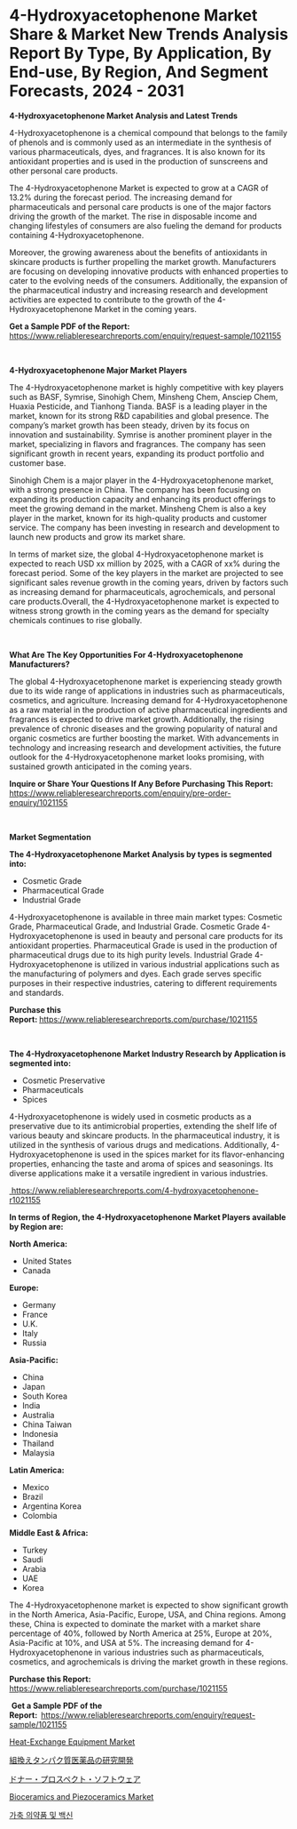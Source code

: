 <p><h1>4-Hydroxyacetophenone Market Share & Market New Trends Analysis Report By Type, By Application, By End-use, By Region, And Segment Forecasts, 2024 - 2031</h1></p><p><strong>4-Hydroxyacetophenone Market Analysis and Latest Trends</strong></p>
<p><p>4-Hydroxyacetophenone is a chemical compound that belongs to the family of phenols and is commonly used as an intermediate in the synthesis of various pharmaceuticals, dyes, and fragrances. It is also known for its antioxidant properties and is used in the production of sunscreens and other personal care products.</p><p>The 4-Hydroxyacetophenone Market is expected to grow at a CAGR of 13.2% during the forecast period. The increasing demand for pharmaceuticals and personal care products is one of the major factors driving the growth of the market. The rise in disposable income and changing lifestyles of consumers are also fueling the demand for products containing 4-Hydroxyacetophenone.</p><p>Moreover, the growing awareness about the benefits of antioxidants in skincare products is further propelling the market growth. Manufacturers are focusing on developing innovative products with enhanced properties to cater to the evolving needs of the consumers. Additionally, the expansion of the pharmaceutical industry and increasing research and development activities are expected to contribute to the growth of the 4-Hydroxyacetophenone Market in the coming years.</p></p>
<p><strong>Get a Sample PDF of the Report:&nbsp;</strong> <a href="https://www.reliableresearchreports.com/enquiry/request-sample/1021155">https://www.reliableresearchreports.com/enquiry/request-sample/1021155</a></p>
<p>&nbsp;</p>
<p><strong>4-Hydroxyacetophenone Major Market Players</strong></p>
<p><p>The 4-Hydroxyacetophenone market is highly competitive with key players such as BASF, Symrise, Sinohigh Chem, Minsheng Chem, Ansciep Chem, Huaxia Pesticide, and Tianhong Tianda. BASF is a leading player in the market, known for its strong R&D capabilities and global presence. The company’s market growth has been steady, driven by its focus on innovation and sustainability. Symrise is another prominent player in the market, specializing in flavors and fragrances. The company has seen significant growth in recent years, expanding its product portfolio and customer base.</p><p>Sinohigh Chem is a major player in the 4-Hydroxyacetophenone market, with a strong presence in China. The company has been focusing on expanding its production capacity and enhancing its product offerings to meet the growing demand in the market. Minsheng Chem is also a key player in the market, known for its high-quality products and customer service. The company has been investing in research and development to launch new products and grow its market share.</p><p>In terms of market size, the global 4-Hydroxyacetophenone market is expected to reach USD xx million by 2025, with a CAGR of xx% during the forecast period. Some of the key players in the market are projected to see significant sales revenue growth in the coming years, driven by factors such as increasing demand for pharmaceuticals, agrochemicals, and personal care products.Overall, the 4-Hydroxyacetophenone market is expected to witness strong growth in the coming years as the demand for specialty chemicals continues to rise globally.</p></p>
<p>&nbsp;</p>
<p><strong>What Are The Key Opportunities For 4-Hydroxyacetophenone Manufacturers?</strong></p>
<p><p>The global 4-Hydroxyacetophenone market is experiencing steady growth due to its wide range of applications in industries such as pharmaceuticals, cosmetics, and agriculture. Increasing demand for 4-Hydroxyacetophenone as a raw material in the production of active pharmaceutical ingredients and fragrances is expected to drive market growth. Additionally, the rising prevalence of chronic diseases and the growing popularity of natural and organic cosmetics are further boosting the market. With advancements in technology and increasing research and development activities, the future outlook for the 4-Hydroxyacetophenone market looks promising, with sustained growth anticipated in the coming years.</p></p>
<p><strong>Inquire or Share Your Questions If Any Before Purchasing This Report:</strong> <a href="https://www.reliableresearchreports.com/enquiry/pre-order-enquiry/1021155">https://www.reliableresearchreports.com/enquiry/pre-order-enquiry/1021155</a></p>
<p>&nbsp;</p>
<p><strong>Market Segmentation</strong></p>
<p><strong>The 4-Hydroxyacetophenone Market Analysis by types is segmented into:</strong></p>
<p><ul><li>Cosmetic Grade</li><li>Pharmaceutical Grade</li><li>Industrial Grade</li></ul></p>
<p><p>4-Hydroxyacetophenone is available in three main market types: Cosmetic Grade, Pharmaceutical Grade, and Industrial Grade. Cosmetic Grade 4-Hydroxyacetophenone is used in beauty and personal care products for its antioxidant properties. Pharmaceutical Grade is used in the production of pharmaceutical drugs due to its high purity levels. Industrial Grade 4-Hydroxyacetophenone is utilized in various industrial applications such as the manufacturing of polymers and dyes. Each grade serves specific purposes in their respective industries, catering to different requirements and standards.</p></p>
<p><strong>Purchase this Report:&nbsp;</strong><a href="https://www.reliableresearchreports.com/purchase/1021155">https://www.reliableresearchreports.com/purchase/1021155</a></p>
<p>&nbsp;</p>
<p><strong>The 4-Hydroxyacetophenone Market Industry Research by Application is segmented into:</strong></p>
<p><ul><li>Cosmetic Preservative</li><li>Pharmaceuticals</li><li>Spices</li></ul></p>
<p><p>4-Hydroxyacetophenone is widely used in cosmetic products as a preservative due to its antimicrobial properties, extending the shelf life of various beauty and skincare products. In the pharmaceutical industry, it is utilized in the synthesis of various drugs and medications. Additionally, 4-Hydroxyacetophenone is used in the spices market for its flavor-enhancing properties, enhancing the taste and aroma of spices and seasonings. Its diverse applications make it a versatile ingredient in various industries.</p></p>
<p><a href="https://www.reliableresearchreports.com/4-hydroxyacetophenone-r1021155">&nbsp;https://www.reliableresearchreports.com/4-hydroxyacetophenone-r1021155</a></p>
<p><strong>In terms of Region, the 4-Hydroxyacetophenone Market Players available by Region are:</strong></p>
<p>
    <p> <strong> North America: </strong>
        <ul>
            <li>United States</li>
            <li>Canada</li>
        </ul>
        </p> 
    <p> <strong> Europe: </strong>
        <ul>
            <li>Germany</li>
            <li>France</li>
            <li>U.K.</li>
            <li>Italy</li>
            <li>Russia</li>
        </ul>
        </p> 
    <p> <strong> Asia-Pacific: </strong>
        <ul>
            <li>China</li>
            <li>Japan</li>
            <li>South Korea</li>
            <li>India</li>
            <li>Australia</li>
            <li>China Taiwan</li>
            <li>Indonesia</li>
            <li>Thailand</li>
            <li>Malaysia</li>
        </ul>
        </p> 
    <p> <strong> Latin America: </strong>
        <ul>
            <li>Mexico</li>
            <li>Brazil</li>
            <li>Argentina Korea</li>
            <li>Colombia</li>
        </ul>
        </p> 
    <p> <strong> Middle East & Africa: </strong>
        <ul>
            <li>Turkey</li>
            <li>Saudi</li>
            <li>Arabia</li>
            <li>UAE</li>
            <li>Korea</li>
        </ul>
    </p>
    </p>
<p><p>The 4-Hydroxyacetophenone market is expected to show significant growth in the North America, Asia-Pacific, Europe, USA, and China regions. Among these, China is expected to dominate the market with a market share percentage of 40%, followed by North America at 25%, Europe at 20%, Asia-Pacific at 10%, and USA at 5%. The increasing demand for 4-Hydroxyacetophenone in various industries such as pharmaceuticals, cosmetics, and agrochemicals is driving the market growth in these regions.</p></p>
<p><strong>Purchase this Report: </strong><a href="https://www.reliableresearchreports.com/purchase/1021155">https://www.reliableresearchreports.com/purchase/1021155</a></p>
<p>&nbsp;<strong>Get a Sample PDF of the Report:&nbsp;&nbsp;</strong><a href="https://www.reliableresearchreports.com/enquiry/request-sample/1021155">https://www.reliableresearchreports.com/enquiry/request-sample/1021155</a></p>
<p><strong></strong></p>
<p><p><a href="https://github.com/gladysalidde/Market-Research-Report-List-1/blob/main/heat-exchange-equipment-market.md">Heat-Exchange Equipment Market</a></p><p><a href="https://github.com/HershelKris/Market-Research-Report-List-1/blob/main/850538487906.md">組換えタンパク質医薬品の研究開発</a></p><p><a href="https://github.com/CarlieShields/Market-Research-Report-List-1/blob/main/212728687905.md">ドナー・プロスペクト・ソフトウェア</a></p><p><a href="https://github.com/dimitrishawkinswaynenp91rgz/Market-Research-Report-List-2/blob/main/bioceramics-and-piezoceramics-market.md">Bioceramics and Piezoceramics Market</a></p><p><a href="https://github.com/apple8975768/Market-Research-Report-List-1/blob/main/819674080791.md">가축 의약품 및 백신</a></p></p>